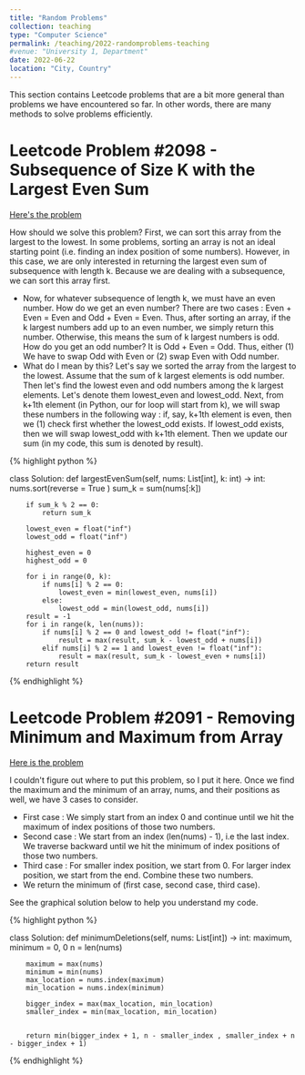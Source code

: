```yaml
---
title: "Random Problems"
collection: teaching
type: "Computer Science"
permalink: /teaching/2022-randomproblems-teaching
#venue: "University 1, Department"
date: 2022-06-22
location: "City, Country"
---
```


This section contains Leetcode problems that are a bit more general than problems we have encountered so far.  In other words, there are many methods to solve problems efficiently.  

Leetcode Problem #2098 - Subsequence of Size K with the Largest Even Sum 
=====

[Here's the problem](https://leetcode.com/problems/subsequence-of-size-k-with-the-largest-even-sum/)

How should we solve this problem? 
First, we can sort this array from the largest to the lowest. In some problems, sorting an array is not an ideal starting point (i.e. finding an index position of some numbers).  However, in this case, we are only interested in returning the largest even sum of subsequence with length k.  Because we are dealing with a subsequence, we can sort this array first.  
- Now, for whatever subsequence of length k, we must have an even number.  How do we get an even number?  There are two cases :  Even + Even = Even and Odd + Even = Even.  Thus, after sorting an array, if the k largest numbers add up to an even number, we simply return this number.  Otherwise, this means the sum of k largest numbers is odd.  How do you get an odd number?  It is Odd + Even = Odd.  Thus, either (1) We have to swap Odd with Even or (2) swap Even with Odd number. 
- What do I mean by this? Let's say we sorted the array from the largest to the lowest. Assume that the sum of k largest elements is odd number.  Then let's find the lowest even and odd numbers among the k largest elements.  Let's denote them lowest_even and lowest_odd.  Next, from k+1th element (in Python, our for loop will start from k), we will swap these numbers in the following way :  if, say, k+1th element is even, then we (1) check first whether the lowest_odd exists.  If lowest_odd exists, then we will swap lowest_odd with k+1th element. Then we update our sum (in my code, this sum is denoted by result).  

{% highlight python %}

class Solution:
    def largestEvenSum(self, nums: List[int], k: int) -> int:
        nums.sort(reverse = True )
        sum_k = sum(nums[:k])
        
        if sum_k % 2 == 0:
            return sum_k 
        
        lowest_even = float("inf")
        lowest_odd = float("inf")
        
        highest_even = 0
        highest_odd = 0 
        
        for i in range(0, k):
            if nums[i] % 2 == 0:
                lowest_even = min(lowest_even, nums[i])
            else:
                lowest_odd = min(lowest_odd, nums[i])
        result = -1 
        for i in range(k, len(nums)):
            if nums[i] % 2 == 0 and lowest_odd != float("inf"):
                result = max(result, sum_k - lowest_odd + nums[i])
            elif nums[i] % 2 == 1 and lowest_even != float("inf"):
                result = max(result, sum_k - lowest_even + nums[i])
        return result 



{% endhighlight %}

Leetcode Problem #2091 - Removing Minimum and Maximum from Array 
=====

[Here is the problem](https://leetcode.com/problems/removing-minimum-and-maximum-from-array/)

I couldn't figure out where to put this problem, so I put it here.  Once we find the maximum and the minimum of an array, nums, and their positions as well, we have 3 cases to consider. 
- First case : We simply start from an index 0 and continue until we hit the maximum of index positions of those two numbers. 
- Second case : We start from an index (len(nums) - 1), i.e the last index.  We traverse backward until we hit the minimum of index positions of those two numbers.
- Third case : For smaller index position, we start from 0.  For larger index position, we start from the end.  Combine these two numbers. 
- We return the minimum of (first case, second case, third case). 

See the graphical solution below to help you understand my code. 

{% highlight python %}

class Solution:
    def minimumDeletions(self, nums: List[int]) -> int:
        maximum, minimum = 0, 0
        n = len(nums)
        
        maximum = max(nums)
        minimum = min(nums)
        max_location = nums.index(maximum)
        min_location = nums.index(minimum)
        
        bigger_index = max(max_location, min_location)
        smaller_index = min(max_location, min_location)
        
        
        return min(bigger_index + 1, n - smaller_index , smaller_index + n  - bigger_index + 1)

{% endhighlight %}

